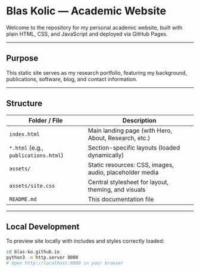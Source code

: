 # Blas Kolic — Academic Website

Welcome to the repository for my personal academic website, built with plain HTML, CSS, and JavaScript and deployed via GitHub Pages.

---

##  Purpose

This static site serves as my research portfolio, featuring my background, publications, software, blog, and contact information.

---

##  Structure

| Folder / File         | Description                                           |
|-----------------------|-------------------------------------------------------|
| `index.html`          | Main landing page (with Hero, About, Research, etc.) |
| `*.html` (e.g., `publications.html`) | Section-specific layouts (loaded dynamically) |
| `assets/`             | Static resources: CSS, images, audio, placeholder media |
| `assets/site.css`     | Central stylesheet for layout, theming, and visuals  |
| `README.md`           | This documentation file                              |

---

##  Local Development

To preview site locally with includes and styles correctly loaded:
```bash
cd blas-ko.github.io
python3 -m http.server 8000
# Open http://localhost:8000 in your browser
